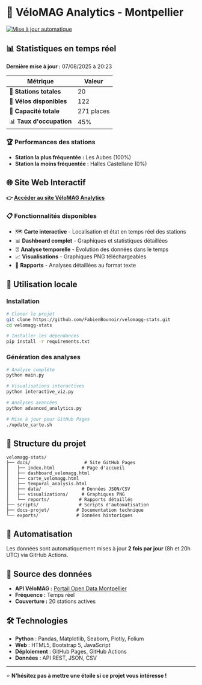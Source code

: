 # 🚴 VéloMAG Analytics - Montpellier

[![Mise à jour automatique](https://github.com/FabienBounoir/velomagg-stats/actions/workflows/update-data.yml/badge.svg)](https://github.com/FabienBounoir/velomagg-stats/actions/workflows/update-data.yml)

## 📊 Statistiques en temps réel

**Dernière mise à jour :** 07/08/2025 à 20:23

| Métrique | Valeur |
|----------|--------|
| 🏢 **Stations totales** | 20 |
| 🚴 **Vélos disponibles** | 122 |
| 📍 **Capacité totale** | 271 places |
| 📊 **Taux d'occupation** | 45% |

### 🏆 Performances des stations

- **Station la plus fréquentée :** Les Aubes (100%)
- **Station la moins fréquentée :** Halles Castellane (0%)

## 🌐 Site Web Interactif

**👉 [Accéder au site VéloMAG Analytics](https://fabienbounoir.github.io/velomagg-stats/)**

### 📋 Fonctionnalités disponibles

- 🗺️ **Carte interactive** - Localisation et état en temps réel des stations
- 📊 **Dashboard complet** - Graphiques et statistiques détaillées  
- ⏰ **Analyse temporelle** - Évolution des données dans le temps
- 📈 **Visualisations** - Graphiques PNG téléchargeables
- 📄 **Rapports** - Analyses détaillées au format texte

## 🚀 Utilisation locale

### Installation

```bash
# Cloner le projet
git clone https://github.com/FabienBounoir/velomagg-stats.git
cd velomagg-stats

# Installer les dépendances
pip install -r requirements.txt
```

### Génération des analyses

```bash
# Analyse complète
python main.py

# Visualisations interactives 
python interactive_viz.py

# Analyses avancées
python advanced_analytics.py

# Mise à jour pour GitHub Pages
./update_carte.sh
```

## 📁 Structure du projet

```
velomagg-stats/
├── docs/                    # Site GitHub Pages
│   ├── index.html          # Page d'accueil
│   ├── dashboard_velomagg.html
│   ├── carte_velomagg.html
│   ├── temporal_analysis.html
│   ├── data/               # Données JSON/CSV
│   ├── visualizations/     # Graphiques PNG
│   └── reports/           # Rapports détaillés
├── scripts/               # Scripts d'automatisation
├── docs-projet/          # Documentation technique
└── exports/              # Données historiques
```

## 🔄 Automatisation

Les données sont automatiquement mises à jour **2 fois par jour** (8h et 20h UTC) via GitHub Actions.

## 📡 Source des données

- **API VéloMAG :** [Portail Open Data Montpellier](https://portail-api-data.montpellier3m.fr/bikestation)
- **Fréquence :** Temps réel
- **Couverture :** 20 stations actives

## 🛠️ Technologies

- **Python** : Pandas, Matplotlib, Seaborn, Plotly, Folium
- **Web** : HTML5, Bootstrap 5, JavaScript
- **Déploiement** : GitHub Pages, GitHub Actions
- **Données** : API REST, JSON, CSV

---

⭐ **N'hésitez pas à mettre une étoile si ce projet vous intéresse !**
